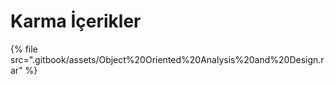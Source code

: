 # Karma İçerikler

<!--Index-->

{% file src=".gitbook/assets/Object%20Oriented%20Analysis%20and%20Design.rar" %}

<!--Index-->
